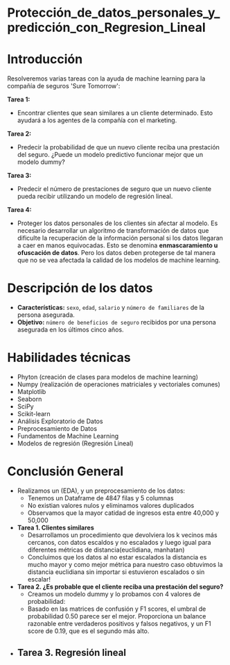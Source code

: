 # Protección_de_datos_personales_y_predicción_con_Regresion_Lineal
# Introducción
Resolveremos varias tareas con la ayuda de machine learning para la compañía de seguros 'Sure Tomorrow':

**Tarea 1:**
- Encontrar clientes que sean similares a un cliente determinado. Esto ayudará a los agentes de la compañía con el marketing.

**Tarea 2:**
- Predecir la probabilidad de que un nuevo cliente reciba una prestación del seguro. ¿Puede un modelo predictivo funcionar mejor que un modelo dummy?

**Tarea 3:**
- Predecir el número de prestaciones de seguro que un nuevo cliente pueda recibir utilizando un modelo de regresión lineal.

**Tarea 4:** 
- Proteger los datos personales de los clientes sin afectar al modelo. Es necesario desarrollar un algoritmo de transformación de datos que dificulte la recuperación de la información personal si los datos llegaran a caer en manos equivocadas. Esto se denomina **enmascaramiento u ofuscación de datos**. Pero los datos deben protegerse de tal manera que no se vea afectada la calidad de los modelos de machine learning.
# Descripción de los datos
- **Características:** `sexo`, `edad`, `salario` y `número de familiares` de la persona asegurada.
- **Objetivo:** `número de beneficios de seguro` recibidos por una persona asegurada en los últimos cinco años.
# Habilidades técnicas
- Phyton (creación de clases para modelos de machine learning)
- Numpy (realización de operaciones matriciales y vectoriales comunes) 
- Matplotlib
- Seaborn
- SciPy 
- Scikit-learn
- Análisis Exploratorio de Datos
- Preprocesamiento de Datos
- Fundamentos de Machine Learning
- Modelos de regresión (Regresión Lineal)
# Conclusión General
- Realizamos un (EDA), y un preprocesamiento de los datos:
  - Tenemos un Dataframe de  4847 filas y 5 columnas
   - No existian valores nulos y eliminamos valores duplicados
   - Observamos que la mayor catidad de ingresos esta entre 40,000 y 50,000
- **Tarea 1. Clientes similares**
  - Desarrollamos un procedimiento que devolviera los k vecinos más cercanos, con datos escaldos y no escalados y luego igual para diferentes métricas de distancia(euclidiana, manhatan)
  - Concluimos que los datos al no estar escalados la distancia es mucho mayor y como mejor métrica para nuestro caso obtuvimos la distancia euclidiana sin importar si estuvieron escalados o sin escalar!
- **Tarea 2. ¿Es probable que el cliente reciba una prestación del seguro?**
   - Creamos un modelo dummy y lo probamos con 4 valores de probabilidad:
   - Basado en las matrices de confusión y F1 scores, el umbral de probabilidad 0.50 parece ser el mejor. Proporciona un balance razonable entre verdaderos positivos y falsos negativos, y un F1 score de 0.19, que es el segundo más alto.
- **Tarea 3. Regresión lineal**
  -
    
